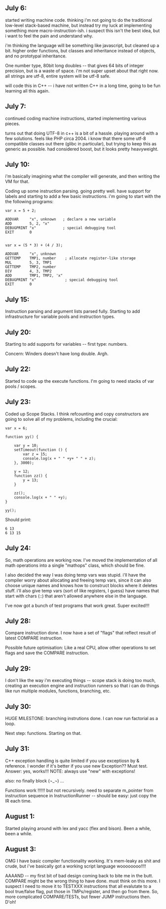 
## July 6:

started writing machine code. thinking i'm not going to do the traditional low-level stack-based machine, but instead try my luck at implementing something more macro-instruction-ish. i suspect this isn't the best idea, but i want to feel the pain and understand why.

i'm thinking the language will be something like javascript, but cleaned up a bit.  higher order functions, but classes and inheritance instead of objects, and no prototypal inheritance.

One number type, 80bit long doubles -- that gives 64 bits of integer precision, but is a waste of space. i'm not super upset about that right now. all strings are utf-8, entire system will be utf-8 safe.

will code this in C++ -- i have not written C++ in a long time, going to be fun learning all this again.


## July 7: 

continued coding machine instructions, started implementing various pieces.

turns out that doing UTF-8 in c++ is a bit of a hassle. playing around with a few solutions.  feels like PHP circa 2004. i know that there some utf-8 compatible classes out there (glibc in particular), but trying to keep this as generic as possible.  had considered boost, but it looks pretty heavyweight.


## July 10: 

i'm basically imagining what the compiler will generate, and then writing the VM for that.  

Coding up some instruction parsing. going pretty well. have support for labels and starting to add a few basic instructions. i'm going to start with the the following programs:

```
var x = 5 + 2;

ADDVAR     "x", unknown   ; declare a new variable
ADD        5, 2, "x"
DEBUGPRINT "x"            ; special debugging tool
EXIT       0


var x = (5 * 3) + (4 / 3);

ADDVAR     "x", unknown
GETTEMP    TMP1, number    ; allocate register-like storage
MUL        5, 3, TMP1
GETTEMP    TMP2, number
DIV        4, 3, TMP2
ADD        TMP1, TMP2, 'x"
DEBUGPRINT "x"             ; special debugging tool
EXIT       0
```

## July 15:

Instruction parsing and argument lists parsed fully.  Starting to add infrastructure for variable pools and instruction types.


## July 20:

Starting to add supports for variables -- first type: numbers.

Concern: Winders doesn't have long double.  Argh.


## July 22:

Started to code up the execute functions. I'm going to need stacks of var pools / scopes.


## July 23:

Coded up Scope Stacks. I think refcounting and copy constructors are going to solve all of my problems, including the crucial:

```
var x = 6;

function yy() {

    var y = 10;
    setTimeout(function () {
        var z = 15;
        console.log(x + " " +y+ " " + z);
    }, 3000);

    y = 12;
    function zz() {
        y = 13;
    }

    zz();
    console.log(x + " " +y);
}

yy();
```

Should print: 

```
6 13
6 13 15
```


    

## July 24:

So, math operations are working now. I've moved the implementation of all math operations into a single "mathops" class, which should be fine.

I also decided the way I was doing temp vars was stupid.  i'll have the compiler worry about allocating and freeing temp vars, since it can also choose unique names and knows how to construct blocks where it deletes stuff.  i'll also give temp vars (sort of like registers, I guess) have names that start with chars (::) that aren't allowed anywhere else in the language.

I've now got a bunch of test programs that work great.  Super excited!!!

## July 28: 

Compare instruction done. I now have a set of "flags" that reflect result of latest COMPARE instruction.

Possible future optimisation: Like a real CPU, allow other operations to set flags and save the COMPARE instruction.

## July 29:

I don't like the way i'm executing things -- scope stack is doing too much, creating an execution engine and instruction runners so that i can do things like run multiple modules, functions, branching, etc.


## July 30:

HUGE MILESTONE: branching instrutions done. I can now run factorial as a loop.

Next step: functions. Starting on that.



## July 31:


C++ exception handling is quite limited if you use exceptiosn by & reference. I wonder if it's better if you use new Exception?? Must test. Answer: yes, works!!! NOTE: always use "new" with exceptions!

also: no finally block (¬_¬) ...


Functions work !!!!!! but not recursively. need to separate m_pointer from instruction sequence in InstructionRunner -- should be easy: just copy the IR each time.


## August 1:

Started playing around with lex and yacc (flex and bison). Been a while, been a while.


## August 3: 

OMG I have basic compiler functionality working. It's mem-leaky as shit and crude, but i've basically got a working script language woooooooo!!!!


AAAAND -- my first bit of bad design coming back to bite me in the butt. COMPARE might be the wrong thing to have done. must think on this more. I suspect I need to move it to TESTXXX instructions that all evalutate to a bool true/false flag, put those in TMPs/register, and then go from there. So, more complicated COMPARE/TESTs, but fewer JUMP instructions then.  D'oh!

